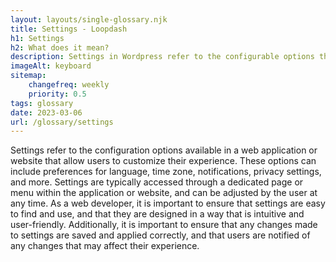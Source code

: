 ```yaml
--- 
layout: layouts/single-glossary.njk
title: Settings - Loopdash
h1: Settings
h2: What does it mean?
description: Settings in Wordpress refer to the configurable options that allow users to customize the behavior and appearance of their website.
imageAlt: keyboard
sitemap:
	changefreq: weekly
	priority: 0.5
tags: glossary
date: 2023-03-06
url: /glossary/settings
---
```


Settings refer to the configuration options available in a web application or website that allow users to customize their experience. These options can include preferences for language, time zone, notifications, privacy settings, and more. Settings are typically accessed through a dedicated page or menu within the application or website, and can be adjusted by the user at any time. As a web developer, it is important to ensure that settings are easy to find and use, and that they are designed in a way that is intuitive and user-friendly. Additionally, it is important to ensure that any changes made to settings are saved and applied correctly, and that users are notified of any changes that may affect their experience.

